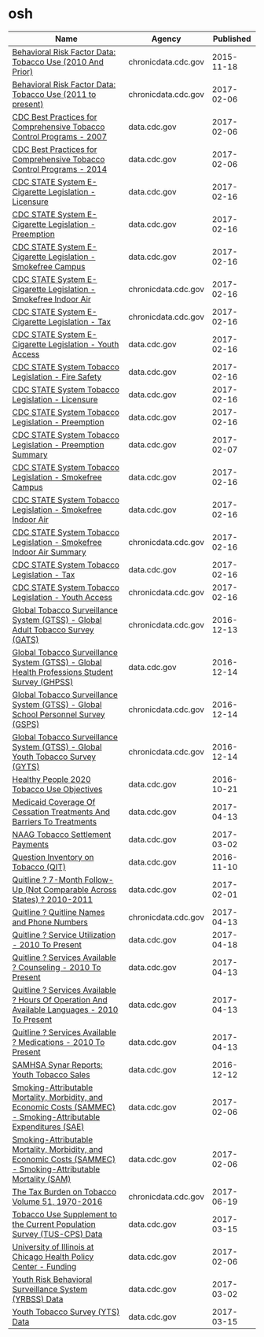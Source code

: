 # osh

Name | Agency | Published
---- | ---- | ---------
[Behavioral Risk Factor Data: Tobacco Use (2010 And Prior)](../socrata/fpp2-pp25.md) | chronicdata.cdc.gov | 2015-11-18
[Behavioral Risk Factor Data: Tobacco Use (2011 to present)](../socrata/wsas-xwh5.md) | chronicdata.cdc.gov | 2017-02-06
[CDC Best Practices for Comprehensive Tobacco Control Programs - 2007](../socrata/n4v6-56e8.md) | data.cdc.gov | 2017-02-06
[CDC Best Practices for Comprehensive Tobacco Control Programs - 2014](../socrata/vm4m-idi8.md) | data.cdc.gov | 2017-02-06
[CDC STATE System E-Cigarette Legislation - Licensure](../socrata/ne52-uraz.md) | data.cdc.gov | 2017-02-16
[CDC STATE System E-Cigarette Legislation - Preemption](../socrata/piju-vf3p.md) | data.cdc.gov | 2017-02-16
[CDC STATE System E-Cigarette Legislation - Smokefree Campus](../socrata/itia-u6fu.md) | data.cdc.gov | 2017-02-16
[CDC STATE System E-Cigarette Legislation - Smokefree Indoor Air](../socrata/wan8-w4er.md) | chronicdata.cdc.gov | 2017-02-16
[CDC STATE System E-Cigarette Legislation - Tax](../socrata/kwbr-syv2.md) | chronicdata.cdc.gov | 2017-02-16
[CDC STATE System E-Cigarette Legislation - Youth Access](../socrata/8zea-kwnt.md) | data.cdc.gov | 2017-02-16
[CDC STATE System Tobacco Legislation - Fire Safety](../socrata/isz8-idbx.md) | data.cdc.gov | 2017-02-16
[CDC STATE System Tobacco Legislation - Licensure](../socrata/eb4y-d4ic.md) | data.cdc.gov | 2017-02-16
[CDC STATE System Tobacco Legislation - Preemption](../socrata/xsta-sbh5.md) | data.cdc.gov | 2017-02-16
[CDC STATE System Tobacco Legislation - Preemption Summary](../socrata/hj2x-85ya.md) | data.cdc.gov | 2017-02-07
[CDC STATE System Tobacco Legislation - Smokefree Campus](../socrata/yhkp-cczf.md) | data.cdc.gov | 2017-02-16
[CDC STATE System Tobacco Legislation - Smokefree Indoor Air](../socrata/32fd-hyzc.md) | data.cdc.gov | 2017-02-16
[CDC STATE System Tobacco Legislation - Smokefree Indoor Air Summary](../socrata/2snk-eav4.md) | chronicdata.cdc.gov | 2017-02-16
[CDC STATE System Tobacco Legislation - Tax](../socrata/2dwv-vfam.md) | data.cdc.gov | 2017-02-16
[CDC STATE System Tobacco Legislation - Youth Access](../socrata/hgv5-3wrn.md) | chronicdata.cdc.gov | 2017-02-16
[Global Tobacco Surveillance System (GTSS) - Global Adult Tobacco Survey (GATS)](../socrata/4xf6-nrwk.md) | chronicdata.cdc.gov | 2016-12-13
[Global Tobacco Surveillance System (GTSS) - Global Health Professions Student Survey (GHPSS)](../socrata/x6ag-8y7r.md) | data.cdc.gov | 2016-12-14
[Global Tobacco Surveillance System (GTSS) - Global School Personnel Survey (GSPS)](../socrata/5hns-mwci.md) | chronicdata.cdc.gov | 2016-12-14
[Global Tobacco Surveillance System (GTSS) - Global Youth Tobacco Survey (GYTS)](../socrata/57qw-ifet.md) | chronicdata.cdc.gov | 2016-12-14
[Healthy People 2020 Tobacco Use Objectives](../socrata/hhew-mxbt.md) | data.cdc.gov | 2016-10-21
[Medicaid Coverage Of Cessation Treatments And Barriers To Treatments](../socrata/ntaa-dtex.md) | data.cdc.gov | 2017-04-13
[NAAG Tobacco Settlement Payments](../socrata/ffbi-is3j.md) | data.cdc.gov | 2017-03-02
[Question Inventory on Tobacco (QIT)](../socrata/vdgb-f9s3.md) | data.cdc.gov | 2016-11-10
[Quitline ? 7-Month Follow-Up (Not Comparable Across States) ? 2010-2011](../socrata/7dvv-y64a.md) | data.cdc.gov | 2017-02-01
[Quitline ? Quitline Names and Phone Numbers](../socrata/tid6-xphm.md) | chronicdata.cdc.gov | 2017-04-13
[Quitline ? Service Utilization - 2010 To Present](../socrata/equ4-92qe.md) | data.cdc.gov | 2017-04-18
[Quitline ? Services Available ? Counseling - 2010 To Present](../socrata/66cx-b9a4.md) | data.cdc.gov | 2017-04-13
[Quitline ? Services Available ? Hours Of Operation And Available Languages - 2010 To Present](../socrata/vtt8-av2v.md) | data.cdc.gov | 2017-04-13
[Quitline ? Services Available ? Medications - 2010 To Present](../socrata/tbyb-bvjd.md) | data.cdc.gov | 2017-04-13
[SAMHSA Synar Reports: Youth Tobacco Sales](../socrata/escb-scz6.md) | data.cdc.gov | 2016-12-12
[Smoking-Attributable Mortality, Morbidity, and Economic Costs (SAMMEC) - Smoking-Attributable Expenditures (SAE)](../socrata/ezab-8sq5.md) | data.cdc.gov | 2017-02-06
[Smoking-Attributable Mortality, Morbidity, and Economic Costs (SAMMEC) - Smoking-Attributable Mortality (SAM)](../socrata/4yyu-3s69.md) | data.cdc.gov | 2017-02-06
[The Tax Burden on Tobacco Volume 51, 1970-2016](../socrata/7nwe-3aj9.md) | chronicdata.cdc.gov | 2017-06-19
[Tobacco Use Supplement to the Current Population Survey (TUS-CPS) Data](../socrata/4y6p-yphk.md) | data.cdc.gov | 2017-03-15
[University of Illinois at Chicago Health Policy Center - Funding](../socrata/vw7y-v3uk.md) | data.cdc.gov | 2017-02-06
[Youth Risk Behavioral Surveillance System (YRBSS) Data](../socrata/3596-ayf6.md) | data.cdc.gov | 2017-03-02
[Youth Tobacco Survey (YTS) Data](../socrata/4juz-x2tp.md) | data.cdc.gov | 2017-03-15

